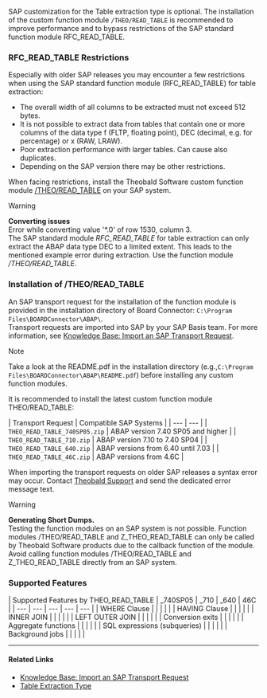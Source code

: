 SAP customization for the Table extraction type is optional. The installation of the custom function module `/THEO/READ_TABLE` is recommended to improve performance and to bypass restrictions of the SAP standard function module RFC_READ_TABLE.

### RFC_READ_TABLE Restrictions

Especially with older SAP releases you may encounter a few restrictions when using the SAP standard function module (RFC_READ_TABLE) for table extraction:

- The overall width of all columns to be extracted must not exceed 512 bytes.
- It is not possible to extract data from tables that contain one or more columns of the data type f (FLTP, floating point), DEC (decimal, e.g. for percentage) or x (RAW, LRAW).
- Poor extraction performance with larger tables. Can cause also duplicates.
- Depending on the SAP version there may be other restrictions.

When facing restrictions, install the Theobald Software custom function module [/THEO/READ_TABLE](./#installation-of-theoread_table) on your SAP system.

Warning

**Converting issues**\
Error while converting value '\*.0' of row 1530, column 3.\
The SAP standard module *RFC_READ_TABLE* for table extraction can only extract the ABAP data type DEC to a limited extent. This leads to the mentioned example error during extraction. Use the function module */THEO/READ_TABLE*.

### Installation of /THEO/READ_TABLE

An SAP transport request for the installation of the function module is provided in the installation directory of Board Connector: `C:\Program Files\BOARDConnector\ABAP\`.\
Transport requests are imported into SAP by your SAP Basis team. For more information, see [Knowledge Base: Import an SAP Transport Request](/board-connector/knowledge-base/import-an-sap-transport-request/).

Note

Take a look at the README.pdf in the installation directory (e.g.,`C:\Program Files\BOARDConnector\ABAP\README.pdf`) before installing any custom function modules.

It is recommended to install the latest custom function module THEO/READ_TABLE:

| Transport Request | Compatible SAP Systems | | --- | --- | | `THEO_READ_TABLE_740SP05.zip` | ABAP version 7.40 SP05 and higher | | `THEO_READ_TABLE_710.zip` | ABAP version 7.10 to 7.40 SP04 | | `THEO_READ_TABLE_640.zip` | ABAP versions from 6.40 until 7.03 | | `THEO_READ_TABLE_46C.zip` | ABAP versions from 4.6C |

When importing the transport requests on older SAP releases a syntax error may occur. Contact [Theobald Support](https://support.theobald-software.com) and send the dedicated error message text.

Warning

**Generating Short Dumps.**\
Testing the function modules on an SAP system is not possible. Function modules /THEO/READ_TABLE and Z_THEO_READ_TABLE can only be called by Theobald Software products due to the callback function of the module. Avoid calling function modules /THEO/READ_TABLE and Z_THEO_READ_TABLE directly from an SAP system.

### Supported Features

| Supported Features by THEO_READ_TABLE | \_740SP05 | \_710 | \_640 | 46C | | --- | --- | --- | --- | --- | | WHERE Clause | | | | | | HAVING Clause | | | | | | INNER JOIN | | | | | | LEFT OUTER JOIN | | | | | | Conversion exits | | | | | | Aggregate functions | | | | | | SQL expressions (subqueries) | | | | | | Background jobs | | | | |

______________________________________________________________________

#### Related Links

- [Knowledge Base: Import an SAP Transport Request](/board-connector/knowledge-base/import-an-sap-transport-request/)
- [Table Extraction Type](../../table/)

